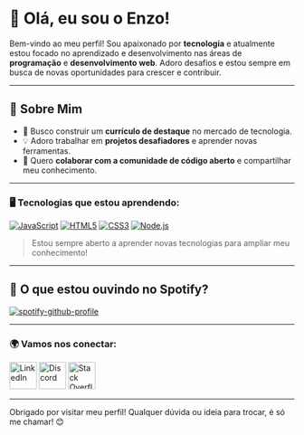 # 👋 Olá, eu sou o Enzo!

Bem-vindo ao meu perfil! Sou apaixonado por **tecnologia** e atualmente estou focado no aprendizado e desenvolvimento nas áreas de **programação** e **desenvolvimento web**. Adoro desafios e estou sempre em busca de novas oportunidades para crescer e contribuir.

---

## 🚀 Sobre Mim

- 🎯 Busco construir um **currículo de destaque** no mercado de tecnologia.  
- 💡 Adoro trabalhar em **projetos desafiadores** e aprender novas ferramentas.  
- 🤝 Quero **colaborar com a comunidade de código aberto** e compartilhar meu conhecimento.

---

### 🖥️ Tecnologias que estou aprendendo:

[![JavaScript](https://img.icons8.com/color/48/000000/javascript.png)](https://developer.mozilla.org/en-US/docs/Web/JavaScript/) 
[![HTML5](https://img.icons8.com/color/48/000000/html-5.png)](https://developer.mozilla.org/en-US/docs/Web/HTML) 
[![CSS3](https://img.icons8.com/color/48/000000/css3.png)](https://developer.mozilla.org/en-US/docs/Web/CSS) 
[![Node.js](https://img.icons8.com/color/48/000000/nodejs.png)](https://nodejs.org/en/docs/)

> Estou sempre aberto a aprender novas tecnologias para ampliar meu conhecimento!

---

## 🎵 O que estou ouvindo no Spotify?

[![spotify-github-profile](https://spotify-github-profile.kittinanx.com/api/view?uid=enzogamerbrhue&cover_image=true&theme=novatorem&show_offline=false&background_color=121212&interchange=true&bar_color=53b14f&bar_color_cover=true)](https://spotify-github-profile.kittinanx.com/api/view?uid=enzogamerbrhue&redirect=true)

---

### 🌍 Vamos nos conectar:

<p>
  <a href="https://www.linkedin.com/in/enzo-wacker-guinossi/" target="_blank" style="text-decoration: none;">
    <img src="https://cdn.jsdelivr.net/gh/devicons/devicon/icons/linkedin/linkedin-original.svg" alt="LinkedIn" width="48" height="48"/></a>
  <a href="https://discordapp.com/users/276830914695266324" target="_blank" style="text-decoration: none;">
    <img src="https://img.icons8.com/ios-filled/50/5865F2/discord-logo.png" alt="Discord" width="48" height="48"/></a>
  <a href="https://stackoverflow.com/users/28679254/enzoguinossi" target="_blank" style="text-decoration: none;">
    <img src="https://img.icons8.com/ios-filled/50/6e7dff/stackoverflow.png" alt="Stack Overflow" width="48" height="48"/></a>
</p>



---

Obrigado por visitar meu perfil! Qualquer dúvida ou ideia para trocar, é só me chamar! 😊
